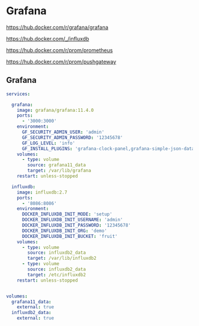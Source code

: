 # Grafana

https://hub.docker.com/r/grafana/grafana

https://hub.docker.com/_/influxdb

https://hub.docker.com/r/prom/prometheus

https://hub.docker.com/r/prom/pushgateway

## Grafana

```yaml
services:

  grafana:
    image: grafana/grafana:11.4.0
    ports:
      - '3000:3000'
    environment:
      GF_SECURITY_ADMIN_USER: 'admin'
      GF_SECURITY_ADMIN_PASSWORD: '12345678'
      GF_LOG_LEVEL: 'info'
      GF_INSTALL_PLUGINS: 'grafana-clock-panel,grafana-simple-json-datasource'
    volumes:
      - type: volume
        source: grafana11_data
        target: /var/lib/grafana
    restart: unless-stopped

  influxdb:
    image: influxdb:2.7
    ports:
      - '8086:8086'
    environment:
      DOCKER_INFLUXDB_INIT_MODE: 'setup'
      DOCKER_INFLUXDB_INIT_USERNAME: 'admin'
      DOCKER_INFLUXDB_INIT_PASSWORD: '12345678'
      DOCKER_INFLUXDB_INIT_ORG: 'demo'
      DOCKER_INFLUXDB_INIT_BUCKET: 'fruit'
    volumes:
      - type: volume
        source: influxdb2_data
        target: /var/lib/influxdb2
      - type: volume
        source: influxdb2_data
        target: /etc/influxdb2
    restart: unless-stopped


volumes:
  grafana11_data:
    external: true
  influxdb2_data:
    external: true
```
